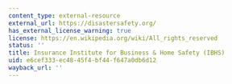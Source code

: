 ```yaml
---
content_type: external-resource
external_url: https://disastersafety.org/
has_external_license_warning: true
license: https://en.wikipedia.org/wiki/All_rights_reserved
status: ''
title: Insurance Institute for Business & Home Safety (IBHS)
uid: e6cef333-ec48-45f4-bf44-f647a0db6d12
wayback_url: ''
---
```

